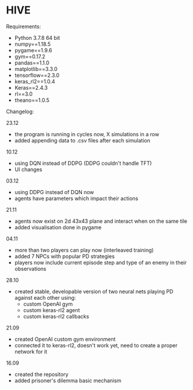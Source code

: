# HIVE
Requirements:
- Python 3.7.8 64 bit
- numpy==1.18.5
- pygame==1.9.6
- gym==0.17.2
- pandas==1.1.0
- matplotlib==3.3.0
- tensorflow==2.3.0
- keras_rl2==1.0.4
- Keras==2.4.3
- rl==3.0
- theano==1.0.5



Changelog:

23.12
- the program is running in cycles now, X simulations in a row
- added appending data to .csv files after each simulation

10.12
- using DQN instead of DDPG (DDPG couldn't handle TFT)
- UI changes

03.12
- using DDPG instead of DQN now
- agents have parameters which impact their actions

21.11
- agents now exist on 2d 43x43 plane and interact when on the same tile
- added visualisation done in pygame

04.11
- more than two players can play now (interleaved training)
- added 7 NPCs with popular PD strategies
- players now include current episode step and type of an enemy in their observations

28.10
- created stable, developable version of two neural nets playing PD against each other using:
  - custom OpenAI gym
  - custom keras-rl2 agent
  - custom keras-rl2 callbacks

21.09
- created OpenAI custom gym environment
- connected it to keras-rl2, doesn't work yet, need to create a proper network for it

16.09
- created the repository
- added prisoner's dilemma basic mechanism
